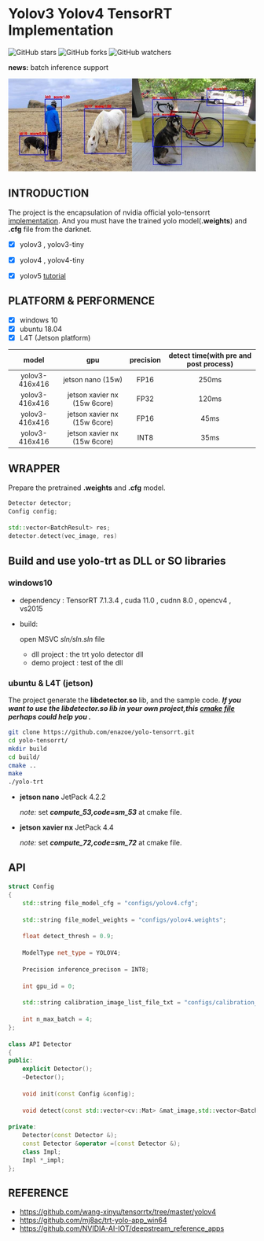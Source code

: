 # Yolov3 Yolov4 TensorRT Implementation

![GitHub stars](https://img.shields.io/github/stars/enazoe/yolo-tensorrt) ![GitHub forks](https://img.shields.io/github/forks/enazoe/yolo-tensorrt)  ![GitHub watchers](https://img.shields.io/github/watchers/enazoe/yolo-tensorrt) 

__news:__ batch inference support

![](./configs/result.jpg)
## INTRODUCTION

The project is the encapsulation  of nvidia official yolo-tensorrt [implementation](https://github.com/NVIDIA-AI-IOT/deepstream_reference_apps). And you must have the trained yolo model(__.weights__) and __.cfg__ file from the darknet.

- [x] yolov3 , yolov3-tiny

- [x] yolov4 , yolov4-tiny

- [x] yolov5  [tutorial](yolov5_tutorial.md)


## PLATFORM & PERFORMENCE

- [x] windows 10
- [x] ubuntu 18.04
- [x] L4T (Jetson platform)

|     model      |             gpu              | precision | detect time(with pre and post process) |
| :------------: | :--------------------------: | :-------: | :------------------------------------: |
| yolov3-416x416 |      jetson nano (15w)       |   FP16    |                 250ms                  |
| yolov3-416x416 | jetson xavier nx (15w 6core) |   FP32    |                 120ms                  |
| yolov3-416x416 | jetson xavier nx (15w 6core) |   FP16    |                  45ms                  |
| yolov3-416x416 | jetson xavier nx (15w 6core) |   INT8    |                  35ms                  |

## WRAPPER

Prepare the pretrained __.weights__ and __.cfg__ model. 

```c++
Detector detector;
Config config;

std::vector<BatchResult> res;
detector.detect(vec_image, res)
```

## Build and use yolo-trt as DLL or SO libraries


### windows10

- dependency : TensorRT 7.1.3.4  , cuda 11.0 , cudnn 8.0  , opencv4 , vs2015
- build:
  
    open MSVC _sln/sln.sln_ file 
    - dll project : the trt yolo detector dll
    - demo project : test of the dll

### ubuntu & L4T (jetson)

The project generate the __libdetector.so__ lib, and the sample code.
**_If you want to use the libdetector.so lib in your own project,this [cmake file](https://github.com/enazoe/yolo-tensorrt/blob/master/scripts/CMakeLists.txt) perhaps could help you ._**


```bash
git clone https://github.com/enazoe/yolo-tensorrt.git
cd yolo-tensorrt/
mkdir build
cd build/
cmake ..
make
./yolo-trt
```
- **jetson nano**  JetPack 4.2.2
	
	*note:*  set **_compute_53,code=sm_53_** at cmake file.

- **jetson xavier nx**  JetPack 4.4
	
	*note:*  set **_compute_72,code=sm_72_** at cmake file.

## API

```c++
struct Config
{
	std::string file_model_cfg = "configs/yolov4.cfg";

	std::string file_model_weights = "configs/yolov4.weights";

	float detect_thresh = 0.9;

	ModelType net_type = YOLOV4;

	Precision inference_precison = INT8;
	
	int gpu_id = 0;

	std::string calibration_image_list_file_txt = "configs/calibration_images.txt";

	int n_max_batch = 4;	
};

class API Detector
{
public:
	explicit Detector();
	~Detector();

	void init(const Config &config);

	void detect(const std::vector<cv::Mat> &mat_image,std::vector<BatchResult> &vec_batch_result);

private:
	Detector(const Detector &);
	const Detector &operator =(const Detector &);
	class Impl;
	Impl *_impl;
};
```

## REFERENCE

- https://github.com/wang-xinyu/tensorrtx/tree/master/yolov4
- https://github.com/mj8ac/trt-yolo-app_win64
- https://github.com/NVIDIA-AI-IOT/deepstream_reference_apps